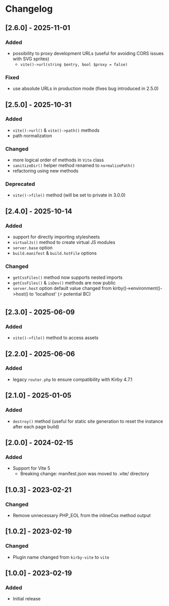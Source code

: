 # Changelog

## [2.6.0] - 2025-11-01
### Added
- possibility to proxy development URLs (useful for avoiding CORS issues with SVG sprites)
    - `vite()->url(string $entry, bool $proxy = false)`

### Fixed
- use absolute URLs in production mode (fixes bug introduced in 2.5.0)


## [2.5.0] - 2025-10-31
### Added
- `vite()->url()` & `vite()->path()` methods
- path normalization

### Changed
- more logical order of methods in `Vite` class
- `sanitizeDir()` helper method renamed to `normalizePath()`
- refactoring using new methods

### Deprecated
- `vite()->file()` method (will be set to private in 3.0.0)


## [2.4.0] - 2025-10-14
### Added
- support for directly importing stylesheets
- `virtualJs()` method to create virtual JS modules
- `server.base` option
- `build.manifest` & `build.hotFile` options

### Changed
- `getCssFiles()` method now supports nested imports
- `getCssFiles()` & `isDev()` methods are now public
- `server.host` option default value changed from kirby()->environment()->host() to 'localhost' (⚡ potential BC)


## [2.3.0] - 2025-06-09
### Added
- `vite()->file()` method to access assets


## [2.2.0] - 2025-06-06
### Added
- legacy `router.php` to ensure compatibility with Kirby 4.7.1


## [2.1.0] - 2025-01-05
### Added
- `destroy()` method (useful for static site generation to reset the instance after each page build)


## [2.0.0] - 2024-02-15
### Added
- Support for Vite 5
    - Breaking change: manifest.json was moved to .vite/ directory


## [1.0.3] - 2023-02-21
### Changed
- Remove unnecessary PHP_EOL from the inlineCss method output


## [1.0.2] - 2023-02-19
### Changed
- Plugin name changed from `kirby-vite` to `vite`


## [1.0.0] - 2023-02-19
### Added
- Initial release
